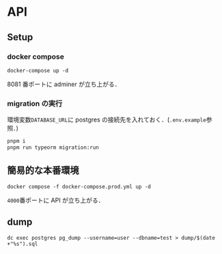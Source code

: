# API

## Setup

### docker compose

```
docker-compose up -d
```

8081 番ポートに adminer が立ち上がる．

### migration の実行

環境変数`DATABASE_URL`に postgres の接続先を入れておく．(`.env.example`参照．)

```bash
pnpm i
pnpm run typeorm migration:run
```

## 簡易的な本番環境

```
docker compose -f docker-compose.prod.yml up -d
```

`4000`番ポートに API が立ち上がる．

## dump

```
dc exec postgres pg_dump --username=user --dbname=test > dump/$(date +"%s").sql
```
